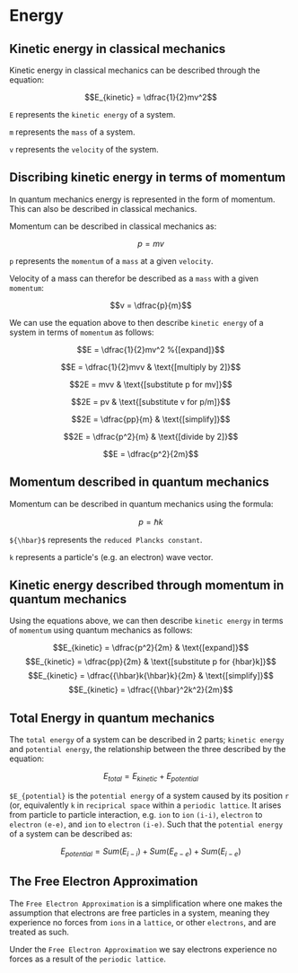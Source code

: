 # Energy

## Kinetic energy in classical mechanics

Kinetic energy in classical mechanics can be described through the equation:

$$E_{kinetic} = \dfrac{1}{2}mv^2$$

`E` represents the `kinetic energy` of a system.

`m` represents the `mass` of a system.

`v` represents the `velocity` of the system.

## Discribing kinetic energy in terms of momentum

In quantum mechanics energy is represented in the form of momentum. This can also be described in classical mechanics.

Momentum can be described in classical mechanics as:

$$p = mv$$

`p` represents the `momentum` of a `mass` at a given `velocity`.

Velocity of a mass can therefor be described as a `mass` with a given `momentum`:

$$v = \dfrac{p}{m}$$

We can use the equation above to then describe `kinetic energy` of a system in terms of `momentum` as follows:

$$E = \dfrac{1}{2}mv^2 %{[expand]}$$

$$E = \dfrac{1}{2}mvv & \text{[multiply by 2]}$$

$$2E = mvv & \text{[substitute p for mv]}$$

$$2E = pv & \text{[substitute v for p/m]}$$

$$2E = \dfrac{pp}{m} & \text{[simplify]}$$

$$2E = \dfrac{p^2}{m} & \text{[divide by 2]}$$

$$E = \dfrac{p^2}{2m}$$

## Momentum described in quantum mechanics

Momentum can be described in quantum mechanics using the formula:

$$p = {\hbar}k$$

`${\hbar}$` represents the `reduced Plancks constant`.

`k` represents a particle's (e.g. an electron) wave vector.

## Kinetic energy described through momentum in quantum mechanics

Using the equations above, we can then describe `kinetic energy` in terms of `momentum` using quantum mechanics as follows:

$$E_{kinetic} = \dfrac{p^2}{2m} & \text{[expand]}$$
$$E_{kinetic} = \dfrac{pp}{2m} & \text{[substitute p for {hbar}k]}$$
$$E_{kinetic} = \dfrac{{\hbar}k{\hbar}k}{2m} & \text{[simplify]}$$
$$E_{kinetic} = \dfrac{{\hbar}^2k^2}{2m}$$

## Total Energy in quantum mechanics

The `total energy` of a system can be described in 2 parts; `kinetic energy` and `potential energy`, the relationship between the three described by the equation:

$$E_{total} = E_{kinetic} + E_{potential}$$

`$E_{potential}` is the `potential energy` of a system caused by its position `r` (or, equivalently `k` in `reciprical space` within a `periodic lattice`. It arises from particle to particle interaction, e.g. `ion` to `ion` `(i-i)`, `electron` to `electron` `(e-e)`, and `ion` to `electron` `(i-e)`. Such that the `potential energy` of a system can be described as:

$$E_{potential} = Sum(E_{i-i}) + Sum(E_{e-e}) + Sum(E_{i-e})$$

## The Free Electron Approximation

The `Free Electron Approximation` is a simplification where one makes the assumption that electrons are free particles in a system, meaning they experience no forces from `ions` in a `lattice`, or other `electrons`, and are treated as such.

Under the `Free Electron Approximation` we say electrons experience no forces as a result of the `periodic lattice`.
